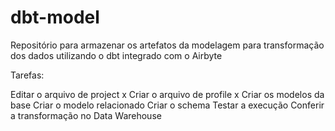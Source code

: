 # dbt-model

Repositório para armazenar os artefatos da modelagem para transformação dos dados utilizando o dbt integrado com o Airbyte

Tarefas:

Editar o arquivo de project x
Criar o arquivo de profile x
Criar os modelos da base
Criar o modelo relacionado
Criar o schema
Testar a execução
Conferir a transformação no Data Warehouse